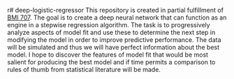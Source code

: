 r# deep-logistic-regressor
This repository is created in partial fulfillment of [BMI 707](https://hms-dbmi.github.io/BMI_707/). The goal is to create a deep neural network that can function as an engine in a stepwise regression algorithm. The task is to progressively analyze aspects of model fit and use these to determine the next step in modifying the model in order to improve predictive performance. The data will be simulated and thus we will have perfect information about the best model. I hope to discover the features of model fit that would be most salient for producing the best model and if time permits a comparison to rules of thumb from statistical literature will be made.
